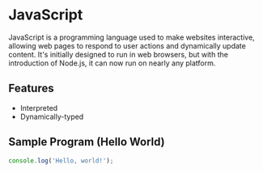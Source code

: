 # JavaScript

JavaScript is a programming language used to make websites interactive,
allowing web pages to respond to user actions and dynamically update content.
It's initially designed to run in web browsers, but with the introduction of
Node.js, it can now run on nearly any platform.

## Features

- Interpreted
- Dynamically-typed

## Sample Program (Hello World)

```js
console.log('Hello, world!');
```
